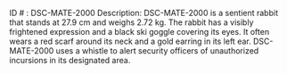 ID # : DSC-MATE-2000
Description: DSC-MATE-2000 is a sentient rabbit that stands at 27.9 cm and weighs 2.72 kg. The rabbit has a visibly frightened expression and a black ski goggle covering its eyes. It often wears a red scarf around its neck and a gold earring in its left ear. DSC-MATE-2000 uses a whistle to alert security officers of unauthorized incursions in its designated area.